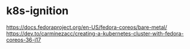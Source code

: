 # k8s-ignition
 
https://docs.fedoraproject.org/en-US/fedora-coreos/bare-metal/
https://dev.to/carminezacc/creating-a-kubernetes-cluster-with-fedora-coreos-36-j17
